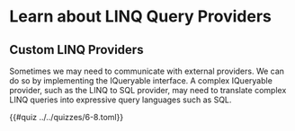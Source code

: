 # Learn about LINQ Query Providers

## Custom LINQ Providers
Sometimes we may need to communicate with external providers. We can do so by
implementing the IQueryable interface. A complex IQueryable provider, such as 
the LINQ to SQL provider, may need to translate complex LINQ queries into expressive
query languages such as SQL.

{{#quiz ../../quizzes/6-8.toml}}

